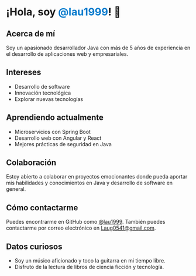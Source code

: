 <!DOCTYPE html>
<html lang="en">
<head>
    <meta charset="UTF-8">
    <meta name="viewport" content="width=device-width, initial-scale=1.0">
    <title>Laureano Profile</title>
</head>
<body>

   <h1>¡Hola, soy <span style="color: #007acc;">@lau1999</span>! 👋</h1>

  <h2>Acerca de mí</h2>
  <p>Soy un apasionado desarrollador Java con más de 5 años de experiencia en el desarrollo de aplicaciones web y empresariales.</p>

  <h2>Intereses</h2>
   <ul>
        <li>Desarrollo de software</li>
        <li>Innovación tecnológica</li>
        <li>Explorar nuevas tecnologías</li>
    </ul>

   <h2>Aprendiendo actualmente</h2>
    <ul>
        <li>Microservicios con Spring Boot</li>
        <li>Desarrollo web con Angular y React</li>
        <li>Mejores prácticas de seguridad en Java</li>
    </ul>

  <h2>Colaboración</h2>
  <p>Estoy abierto a colaborar en proyectos emocionantes donde pueda aportar mis habilidades y conocimientos en Java y desarrollo de software en general.</p>

  <h2>Cómo contactarme</h2>
    <p>Puedes encontrarme en GitHub como <a href="https://github.com/lau1999" target="_blank">@lau1999</a>. También puedes contactarme por correo electrónico en <a href="mailto:correo@example.com">Laug0541@gmail.com</a>.</p>

  <h2>Datos curiosos</h2>
    <ul>
        <li>Soy un músico aficionado y toco la guitarra en mi tiempo libre.</li>
        <li>Disfruto de la lectura de libros de ciencia ficción y tecnología.</li>
    </ul>

</body>
</html>
